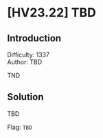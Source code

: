 # [HV23.22] TBD

## Introduction

Difficulty: 1337<br>
Author: TBD

TND

## Solution

TBD

Flag: `TBD`
